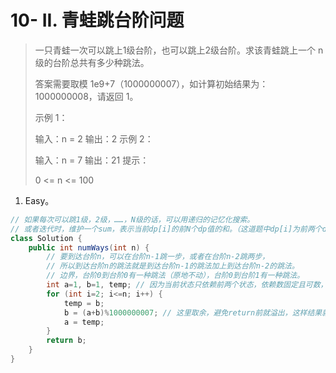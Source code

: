 # 10- II. 青蛙跳台阶问题

> 一只青蛙一次可以跳上1级台阶，也可以跳上2级台阶。求该青蛙跳上一个 n 级的台阶总共有多少种跳法。
>
> 答案需要取模 1e9+7（1000000007），如计算初始结果为：1000000008，请返回 1。
>
> 示例 1：
>
> 输入：n = 2
> 输出：2
> 示例 2：
>
> 输入：n = 7
> 输出：21
> 提示：
>
> 0 <= n <= 100
>

1. Easy。

```java
// 如果每次可以跳1级，2级，……，N级的话，可以用递归的记忆化搜索。
// 或者迭代时，维护一个sum，表示当前dp[i]的前N个dp值的和。（这道题中dp[i]为前两个dp值的和）
class Solution {
    public int numWays(int n) {
        // 要到达台阶n，可以在台阶n-1跳一步，或者在台阶n-2跳两步，
        // 所以到达台阶n的跳法就是到达台阶n-1的跳法加上到达台阶n-2的跳法。
        // 边界，台阶0到台阶0有一种跳法（原地不动），台阶0到台阶1有一种跳法。
        int a=1, b=1, temp; // 因为当前状态只依赖前两个状态，依赖数固定且可数，可以只用两个变量来迭代，而不用容器存储n+1个元素。
        for (int i=2; i<=n; i++) {
            temp = b;
            b = (a+b)%1000000007; // 这里取余，避免return前就溢出，这样结果就错了。
            a = temp;
        }
        return b;
    }
}
```

